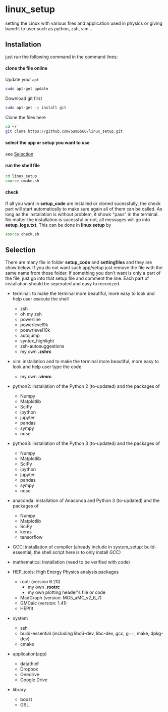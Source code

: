 # linux_setup
setting the Linux with various files and application used in physics or giving banefit to user such as python, zsh, vim...

## Installation
just run the following command in the command lines:

#### clone the file online
Update your `apt`
```bash
sudo apt-get update
```
Download git first
```bash
sudo apt-get -y install git
```
Clone the files here
```bash
cd ~/
git clone https://github.com/Sam5566/linux_setup.git
```
#### select the app or setup you want to use
see [Selection](https://github.com/Sam5566/linux_setup#selection)

#### run the shell file
```bash
cd linux_setup
source cmake.sh
```
#### check
If all you want in **setup_code** are installed or cloned sucessfully, the check part will start automatically to make sure again all of them can be called. As long as the installation is without problem, it shows "pass" in the terminal. No matter the installation is sucessful or not, all messages will go into **setup_logs.txt**.
This can be done in **linux setup** by
```bash
source check.sh
```

## Selection
There are many flie in folder **setup_code** and **settingfiles** and they are show below. If you do not want such app/setup just remove the file with the same name from those folder. If something you don't want is only a part of the file, just go into that setup file and comment the line. Each part of installation should be seperated and easy to reconized.

* terminal: to make the terminal more beautiful, more easy to look and help user execute the shell
	* zsh
	* oh my zsh
	* powerline
    * powerlevel9k
    * poewrlevel10k
	* autojump
	* syntex_highlight
    * zsh-autosuggestions
	* my own **.zshrc**
* vim: installation and to make the terminal more beautiful, more easy to look and help user type the code
	* my own **.vimrc**
* python2: installation of the Python 2 (to-updated) and the packages of
	* Numpy
	* Matplotlib
	* SciPy
    * ipython
    * jupyter
    * pandas
    * sympy
    * nose
* python3: installation of the Python 3 (to-updated) and the packages of
	* Numpy
	* Matplotlib
	* SciPy
    * ipython
    * jupyter
    * pandas
    * sympy
    * nose
* anaconda: installation of Anaconda and Python 3 (to-updated) and the packages of
	* Numpy
	* Matplotlib
	* SciPy
	* keras
	* tensorflow
* GCC: installation of compiler (already include in system_setup: build-essential, the shell script here is to only install GCC)

* mathematica: Installation (need to be verified with code)
* HEP_tools: High Energy Physics analysis packages
    * root: (version 6.20)
        * my own **.rootrc**
        * my own plotting header's file or code
    * MadGraph (version: MG5_aMC_v2_6_7)
    * GMCalc (version: 1.41)
    * HEPfit
* system
    * ssh
    * build-essential (including libc6-dev, libc-dev, gcc, g++, make, dpkg-dev)
    * cmake
* application(app)
    * datathief
    * Dropbox
    * Onedrive
    * Google Drive
* library
    * boost
    * GSL
